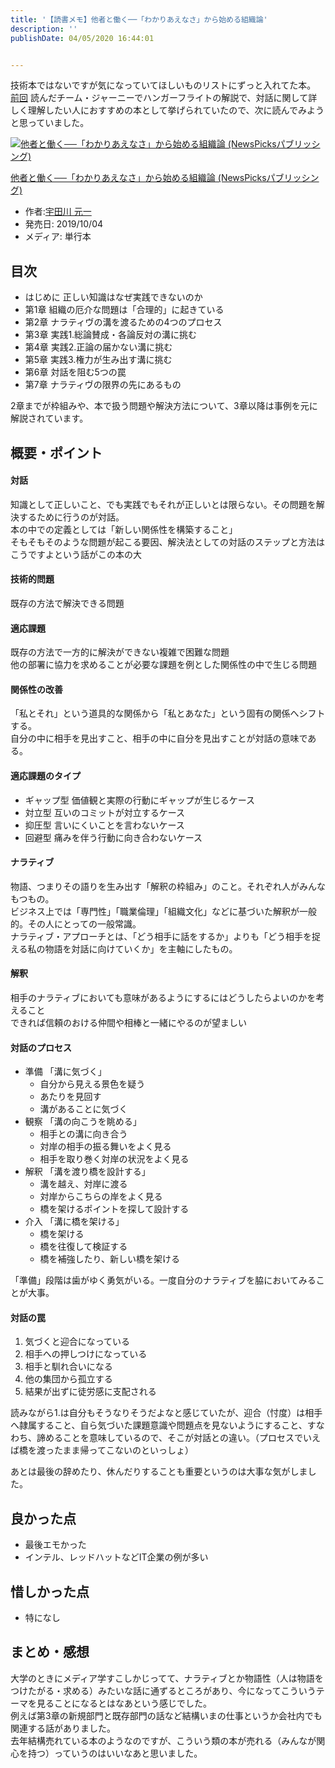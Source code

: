 ```yaml
---
title: '【読書メモ】他者と働く──「わかりあえなさ」から始める組織論'
description: ''
publishDate: 04/05/2020 16:44:01


---
```

<p>技術本ではないですが気になっていてほしいものリストにずっと入れてた本。<br />
<a href="https://jtk.hatenablog.com/entry/2020/04/01/210000">前回</a> 読んだチーム・ジャーニーでハンガーフライトの解説で、対話に関して詳しく理解したい人におすすめの本として挙げられていたので、次に読んでみようと思っていました。</p>

<p><div class="hatena-asin-detail"><a href="https://www.amazon.co.jp/exec/obidos/ASIN/4910063013/hatena-blog-22/"><img src="https://m.media-amazon.com/images/I/41VDf7PNiTL._SL160_.jpg" class="hatena-asin-detail-image" alt="他者と働く──「わかりあえなさ」から始める組織論 (NewsPicksパブリッシング)" title="他者と働く──「わかりあえなさ」から始める組織論 (NewsPicksパブリッシング)"></a><div class="hatena-asin-detail-info"><p class="hatena-asin-detail-title"><a href="https://www.amazon.co.jp/exec/obidos/ASIN/4910063013/hatena-blog-22/">他者と働く──「わかりあえなさ」から始める組織論 (NewsPicksパブリッシング)</a></p><ul><li><span class="hatena-asin-detail-label">作者:</span><a href="http://d.hatena.ne.jp/keyword/%B1%A7%C5%C4%C0%EE%20%B8%B5%B0%EC" class="keyword">宇田川 元一</a></li><li><span class="hatena-asin-detail-label">発売日:</span> 2019/10/04</li><li><span class="hatena-asin-detail-label">メディア:</span> 単行本</li></ul></div><div class="hatena-asin-detail-foot"></div></div></p>

<h2>目次</h2>

<ul>
<li>はじめに 正しい知識はなぜ実践できないのか</li>
<li>第1章 組織の厄介な問題は「合理的」に起きている</li>
<li>第2章 ナラティヴの溝を渡るための4つのプロセス</li>
<li>第3章 実践1.総論賛成・各論反対の溝に挑む</li>
<li>第4章 実践2.正論の届かない溝に挑む</li>
<li>第5章 実践3.権力が生み出す溝に挑む</li>
<li>第6章 対話を阻む5つの罠</li>
<li>第7章 ナラティヴの限界の先にあるもの</li>
</ul>


<p>2章までが枠組みや、本で扱う問題や解決方法について、3章以降は事例を元に解説されています。</p>

<h2>概要・ポイント</h2>

<h4>対話</h4>

<p>知識として正しいこと、でも実践でもそれが正しいとは限らない。その問題を解決するために行うのが対話。<br />
本の中での定義としては「新しい関係性を構築すること」<br />
そもそもそのような問題が起こる要因、解決法としての対話のステップと方法はこうですよという話がこの本の大</p>

<h4>技術的問題</h4>

<p>既存の方法で解決できる問題</p>

<h4>適応課題</h4>

<p>既存の方法で一方的に解決ができない複雑で困難な問題<br />
他の部署に協力を求めることが必要な課題を例とした関係性の中で生じる問題</p>

<h4>関係性の改善</h4>

<p>「私とそれ」という道具的な関係から「私とあなた」という固有の関係へシフトする。<br />
自分の中に相手を見出すこと、相手の中に自分を見出すことが対話の意味である。</p>

<h4>適応課題のタイプ</h4>

<ul>
<li>ギャップ型 価値観と実際の行動にギャップが生じるケース</li>
<li>対立型 互いのコミットが対立するケース</li>
<li>抑圧型 言いにくいことを言わないケース</li>
<li>回避型 痛みを伴う行動に向き合わないケース</li>
</ul>


<h4>ナラティブ</h4>

<p>物語、つまりその語りを生み出す「解釈の枠組み」のこと。それぞれ人がみんなもつもの。<br />
ビジネス上では「専門性」「職業倫理」「組織文化」などに基づいた解釈が一般的。その人にとっての一般常識。<br />
ナラティブ・アプローチとは、「どう相手に話をするか」よりも「どう相手を捉える私の物語を対話に向けていくか」を主軸にしたもの。</p>

<h4>解釈</h4>

<p>相手のナラティブにおいても意味があるようにするにはどうしたらよいのかを考えること<br />
できれば信頼のおける仲間や相棒と一緒にやるのが望ましい</p>

<h4>対話のプロセス</h4>

<ul>
<li>準備 「溝に気づく」

<ul>
<li>自分から見える景色を疑う</li>
<li>あたりを見回す</li>
<li>溝があることに気づく</li>
</ul>
</li>
<li>観察 「溝の向こうを眺める」

<ul>
<li>相手との溝に向き合う</li>
<li>対岸の相手の振る舞いをよく見る</li>
<li>相手を取り巻く対岸の状況をよく見る</li>
</ul>
</li>
<li>解釈 「溝を渡り橋を設計する」

<ul>
<li>溝を越え、対岸に渡る</li>
<li>対岸からこちらの岸をよく見る</li>
<li>橋を架けるポイントを探して設計する</li>
</ul>
</li>
<li>介入 「溝に橋を架ける」

<ul>
<li>橋を架ける</li>
<li>橋を往復して検証する</li>
<li>橋を補強したり、新しい橋を架ける</li>
</ul>
</li>
</ul>


<p>「準備」段階は歯がゆく勇気がいる。一度自分のナラティブを脇においてみることが大事。</p>

<h4>対話の罠</h4>

<ol>
<li>気づくと迎合になっている</li>
<li>相手への押しつけになっている</li>
<li>相手と馴れ合いになる</li>
<li>他の集団から孤立する</li>
<li>結果が出ずに徒労感に支配される</li>
</ol>


<p>読みながら1.は自分もそうなりそうだよなと感じていたが、迎合（忖度）は相手へ隷属すること、自ら気づいた課題意識や問題点を見ないようにすること、すなわち、諦めることを意味しているので、そこが対話との違い。（プロセスでいえば橋を渡ったまま帰ってこないのといっしょ）</p>

<p>あとは最後の辞めたり、休んだりすることも重要というのは大事な気がしました。</p>

<h2>良かった点</h2>

<ul>
<li>最後エモかった</li>
<li>インテル、レッドハットなどIT企業の例が多い</li>
</ul>


<h2>惜しかった点</h2>

<ul>
<li>特になし</li>
</ul>


<h2>まとめ・感想</h2>

<p>大学のときにメディア学すこしかじってて、ナラティブとか物語性（人は物語をつけたがる・求める）みたいな話に通ずるところがあり、今になってこういうテーマを見ることになるとはなあという感じでした。<br />
例えば第3章の新規部門と既存部門の話など結構いまの仕事というか会社内でも関連する話がありました。<br />
去年結構売れている本のようなのですが、こういう類の本が売れる（みんなが関心を持つ）っていうのはいいなあと思いました。</p>

